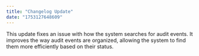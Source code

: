 ```yaml
---
title: "Changelog Update"
date: "1753127648609"
---
```


This update fixes an issue with how the system searches for audit events. It improves the way audit events are organized, allowing the system to find them more efficiently based on their status.

